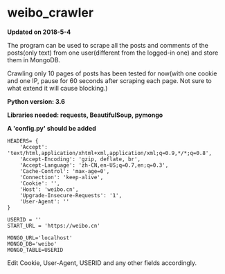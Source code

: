 # weibo_crawler
**Updated on 2018-5-4**

The program can be used to scrape all the posts and comments of the posts(only text) from one user(different from the logged-in one) and store them in MongoDB. 

Crawling only 10 pages of posts has been tested for now(with one cookie and one IP, pause for 60 seconds after scraping each page. Not sure to what extend it will cause blocking.)

**Python version: 3.6**

**Libraries needed: requests, BeautifulSoup, pymongo**

**A 'config.py' should be added**
```
HEADERS= {
    'Accept': 'text/html,application/xhtml+xml,application/xml;q=0.9,*/*;q=0.8',
    'Accept-Encoding': 'gzip, deflate, br',
    'Accept-Language': 'zh-CN,en-US;q=0.7,en;q=0.3',
    'Cache-Control': 'max-age=0',
    'Connection': 'keep-alive',
    'Cookie': '',
    'Host': 'weibo.cn',
    'Upgrade-Insecure-Requests': '1',
    'User-Agent': ''
}

USERID = ''
START_URL = 'https://weibo.cn'

MONGO_URL='localhost'
MONGO_DB='weibo'
MONGO_TABLE=USERID
```
Edit Cookie, User-Agent, USERID and any other fields accordingly.
